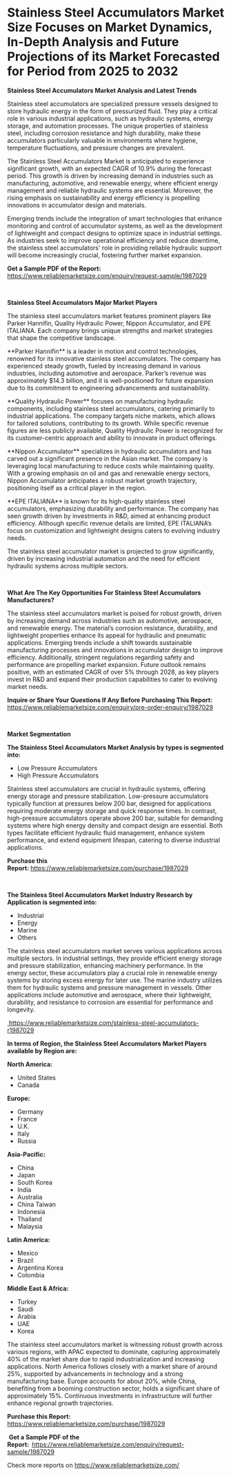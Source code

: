 <p><h1>Stainless Steel Accumulators Market Size Focuses on Market Dynamics, In-Depth Analysis and Future Projections of its Market Forecasted for Period from 2025 to 2032</h1></p><p><strong>Stainless Steel Accumulators Market Analysis and Latest Trends</strong></p>
<p><p>Stainless steel accumulators are specialized pressure vessels designed to store hydraulic energy in the form of pressurized fluid. They play a critical role in various industrial applications, such as hydraulic systems, energy storage, and automation processes. The unique properties of stainless steel, including corrosion resistance and high durability, make these accumulators particularly valuable in environments where hygiene, temperature fluctuations, and pressure changes are prevalent.</p><p>The Stainless Steel Accumulators Market is anticipated to experience significant growth, with an expected CAGR of 10.9% during the forecast period. This growth is driven by increasing demand in industries such as manufacturing, automotive, and renewable energy, where efficient energy management and reliable hydraulic systems are essential. Moreover, the rising emphasis on sustainability and energy efficiency is propelling innovations in accumulator design and materials.</p><p>Emerging trends include the integration of smart technologies that enhance monitoring and control of accumulator systems, as well as the development of lightweight and compact designs to optimize space in industrial settings. As industries seek to improve operational efficiency and reduce downtime, the stainless steel accumulators' role in providing reliable hydraulic support will become increasingly crucial, fostering further market expansion.</p></p>
<p><strong>Get a Sample PDF of the Report:&nbsp;</strong> <a href="https://www.reliablemarketsize.com/enquiry/request-sample/1987029?utm_campaign=2290&utm_medium=2&utm_source=Github&utm_content=ia&utm_term=20022025&utm_id=stainless-steel-accumulators">https://www.reliablemarketsize.com/enquiry/request-sample/1987029</a></p>
<p>&nbsp;</p>
<p><strong>Stainless Steel Accumulators Major Market Players</strong></p>
<p><p>The stainless steel accumulators market features prominent players like Parker Hannifin, Quality Hydraulic Power, Nippon Accumulator, and EPE ITALIANA. Each company brings unique strengths and market strategies that shape the competitive landscape.</p><p>**Parker Hannifin** is a leader in motion and control technologies, renowned for its innovative stainless steel accumulators. The company has experienced steady growth, fueled by increasing demand in various industries, including automotive and aerospace. Parker’s revenue was approximately $14.3 billion, and it is well-positioned for future expansion due to its commitment to engineering advancements and sustainability.</p><p>**Quality Hydraulic Power** focuses on manufacturing hydraulic components, including stainless steel accumulators, catering primarily to industrial applications. The company targets niche markets, which allows for tailored solutions, contributing to its growth. While specific revenue figures are less publicly available, Quality Hydraulic Power is recognized for its customer-centric approach and ability to innovate in product offerings.</p><p>**Nippon Accumulator** specializes in hydraulic accumulators and has carved out a significant presence in the Asian market. The company is leveraging local manufacturing to reduce costs while maintaining quality. With a growing emphasis on oil and gas and renewable energy sectors, Nippon Accumulator anticipates a robust market growth trajectory, positioning itself as a critical player in the region.</p><p>**EPE ITALIANA** is known for its high-quality stainless steel accumulators, emphasizing durability and performance. The company has seen growth driven by investments in R&D, aimed at enhancing product efficiency. Although specific revenue details are limited, EPE ITALIANA’s focus on customization and lightweight designs caters to evolving industry needs.</p><p>The stainless steel accumulator market is projected to grow significantly, driven by increasing industrial automation and the need for efficient hydraulic systems across multiple sectors.</p></p>
<p>&nbsp;</p>
<p><strong>What Are The Key Opportunities For Stainless Steel Accumulators Manufacturers?</strong></p>
<p><p>The stainless steel accumulators market is poised for robust growth, driven by increasing demand across industries such as automotive, aerospace, and renewable energy. The material’s corrosion resistance, durability, and lightweight properties enhance its appeal for hydraulic and pneumatic applications. Emerging trends include a shift towards sustainable manufacturing processes and innovations in accumulator design to improve efficiency. Additionally, stringent regulations regarding safety and performance are propelling market expansion. Future outlook remains positive, with an estimated CAGR of over 5% through 2028, as key players invest in R&D and expand their production capabilities to cater to evolving market needs.</p></p>
<p><strong>Inquire or Share Your Questions If Any Before Purchasing This Report:</strong> <a href="https://www.reliablemarketsize.com/enquiry/pre-order-enquiry/1987029?utm_campaign=2290&utm_medium=2&utm_source=Github&utm_content=ia&utm_term=20022025&utm_id=stainless-steel-accumulators">https://www.reliablemarketsize.com/enquiry/pre-order-enquiry/1987029</a></p>
<p>&nbsp;</p>
<p><strong>Market Segmentation</strong></p>
<p><strong>The Stainless Steel Accumulators Market Analysis by types is segmented into:</strong></p>
<p><ul><li>Low Pressure Accumulators</li><li>High Pressure Accumulators</li></ul></p>
<p><p>Stainless steel accumulators are crucial in hydraulic systems, offering energy storage and pressure stabilization. Low-pressure accumulators typically function at pressures below 200 bar, designed for applications requiring moderate energy storage and quick response times. In contrast, high-pressure accumulators operate above 200 bar, suitable for demanding systems where high energy density and compact design are essential. Both types facilitate efficient hydraulic fluid management, enhance system performance, and extend equipment lifespan, catering to diverse industrial applications.</p></p>
<p><strong>Purchase this Report:&nbsp;</strong><a href="https://www.reliablemarketsize.com/purchase/1987029?utm_campaign=2290&utm_medium=2&utm_source=Github&utm_content=ia&utm_term=20022025&utm_id=stainless-steel-accumulators">https://www.reliablemarketsize.com/purchase/1987029</a></p>
<p>&nbsp;</p>
<p><strong>The Stainless Steel Accumulators Market Industry Research by Application is segmented into:</strong></p>
<p><ul><li>Industrial</li><li>Energy</li><li>Marine</li><li>Others</li></ul></p>
<p><p>The stainless steel accumulators market serves various applications across multiple sectors. In industrial settings, they provide efficient energy storage and pressure stabilization, enhancing machinery performance. In the energy sector, these accumulators play a crucial role in renewable energy systems by storing excess energy for later use. The marine industry utilizes them for hydraulic systems and pressure management in vessels. Other applications include automotive and aerospace, where their lightweight, durability, and resistance to corrosion are essential for performance and longevity.</p></p>
<p><a href="https://www.reliablemarketsize.com/stainless-steel-accumulators-r1987029?utm_campaign=2290&utm_medium=2&utm_source=Github&utm_content=ia&utm_term=20022025&utm_id=stainless-steel-accumulators">&nbsp;https://www.reliablemarketsize.com/stainless-steel-accumulators-r1987029</a></p>
<p><strong>In terms of Region, the Stainless Steel Accumulators Market Players available by Region are:</strong></p>
<p>
    <p> <strong> North America: </strong>
        <ul>
            <li>United States</li>
            <li>Canada</li>
        </ul>
        </p> 
    <p> <strong> Europe: </strong>
        <ul>
            <li>Germany</li>
            <li>France</li>
            <li>U.K.</li>
            <li>Italy</li>
            <li>Russia</li>
        </ul>
        </p> 
    <p> <strong> Asia-Pacific: </strong>
        <ul>
            <li>China</li>
            <li>Japan</li>
            <li>South Korea</li>
            <li>India</li>
            <li>Australia</li>
            <li>China Taiwan</li>
            <li>Indonesia</li>
            <li>Thailand</li>
            <li>Malaysia</li>
        </ul>
        </p> 
    <p> <strong> Latin America: </strong>
        <ul>
            <li>Mexico</li>
            <li>Brazil</li>
            <li>Argentina Korea</li>
            <li>Colombia</li>
        </ul>
        </p> 
    <p> <strong> Middle East & Africa: </strong>
        <ul>
            <li>Turkey</li>
            <li>Saudi</li>
            <li>Arabia</li>
            <li>UAE</li>
            <li>Korea</li>
        </ul>
    </p>
    </p>
<p><p>The stainless steel accumulators market is witnessing robust growth across various regions, with APAC expected to dominate, capturing approximately 40% of the market share due to rapid industrialization and increasing applications. North America follows closely with a market share of around 25%, supported by advancements in technology and a strong manufacturing base. Europe accounts for about 20%, while China, benefiting from a booming construction sector, holds a significant share of approximately 15%. Continuous investments in infrastructure will further enhance regional growth trajectories.</p></p>
<p><strong>Purchase this Report: </strong><a href="https://www.reliablemarketsize.com/purchase/1987029?utm_campaign=2290&utm_medium=2&utm_source=Github&utm_content=ia&utm_term=20022025&utm_id=stainless-steel-accumulators">https://www.reliablemarketsize.com/purchase/1987029</a></p>
<p>&nbsp;<strong>Get a Sample PDF of the Report:&nbsp;&nbsp;</strong><a href="https://www.reliablemarketsize.com/enquiry/request-sample/1987029?utm_campaign=2290&utm_medium=2&utm_source=Github&utm_content=ia&utm_term=20022025&utm_id=stainless-steel-accumulators">https://www.reliablemarketsize.com/enquiry/request-sample/1987029</a></p>
<p><strong></strong></p>
<p>Check more reports on <a href="https://www.reliablemarketsize.com/?utm_campaign=2290&utm_medium=2&utm_source=Github&utm_content=ia&utm_term=20022025&utm_id=stainless-steel-accumulators">https://www.reliablemarketsize.com/</a></p>